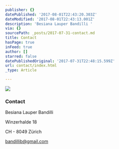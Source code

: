 ```yaml
---
publisher: {}
datePublished: '2017-08-01T22:43:20.303Z'
dateModified: '2017-08-01T22:43:13.001Z'
description: 'Besiana Lauper Bandilli '
via: {}
sourcePath: _posts/2017-07-31-contact.md
title: Contact
hasPage: true
inFeed: true
author: []
starred: false
datePublishedOriginal: '2017-07-31T22:48:15.599Z'
url: contact/index.html
_type: Article

---
```

![](https://imgflo.herokuapp.com/graph/2b2431f8e7ba7b0/1877dc92dbdbee0fc10f750ccdb84b1b/croprotate.jpg?cropheight=1033&cropwidth=965&degrees=0&input=https%3A%2F%2Fthe-grid-user-content.s3-us-west-2.amazonaws.com%2F4fcaff05-08ea-4ed0-8a04-ef34158fd6ec.jpg&x=41&y=0)

### **Contact**

Besiana Lauper Bandilli 

Winzerhalde 18

CH - 8049 Zürich 

bandillib@gmail.com